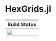 # HexGrids.jl

|  **Build Status**                |
|:---------------------------------|
|  [![][actions-img]][actions-url] |


[actions-img]: https://github.com/wookay/HexGrids.jl/workflows/CI/badge.svg
[actions-url]: https://github.com/wookay/HexGrids.jl/actions
